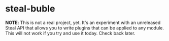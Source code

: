 # steal-buble

**NOTE**: This is not a real project, yet. It's an experiment with an unreleased Steal API that allows you to write plugins that can be applied to any module. This will not work if you try and use it today. Check back later.
